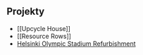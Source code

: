 ## Projekty
- [[Upcycle House]]
- [[Resource Rows]]
- [Helsinki Olympic Stadium Refurbishment](https://www.miesarch.com/work/4874)